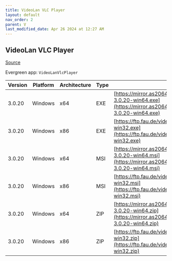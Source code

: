 ```yaml
---
title: VideoLan VLC Player 
layout: default
nav_order: 2
parent: V
last_modified_date: Apr 26 2024 at 12:27 AM
---
```


## VideoLan VLC Player 

[Source](https://www.videolan.org/vlc/)

Evergreen app: `VideoLanVlcPlayer`

| Version | Platform | Architecture | Type | URI                                                                                                                                                    |
| ------- | -------- | ------------ | ---- | ------------------------------------------------------------------------------------------------------------------------------------------------------ |
| 3.0.20  | Windows  | x64          | EXE  | [https://mirror.as20647.net/videolan/vlc/3.0.20/win64/vlc-3.0.20-win64.exe](https://mirror.as20647.net/videolan/vlc/3.0.20/win64/vlc-3.0.20-win64.exe) |
| 3.0.20  | Windows  | x86          | EXE  | [https://ftp.fau.de/videolan/vlc/3.0.20/win32/vlc-3.0.20-win32.exe](https://ftp.fau.de/videolan/vlc/3.0.20/win32/vlc-3.0.20-win32.exe)                 |
| 3.0.20  | Windows  | x64          | MSI  | [https://mirror.as20647.net/videolan/vlc/3.0.20/win64/vlc-3.0.20-win64.msi](https://mirror.as20647.net/videolan/vlc/3.0.20/win64/vlc-3.0.20-win64.msi) |
| 3.0.20  | Windows  | x86          | MSI  | [https://ftp.fau.de/videolan/vlc/3.0.20/win32/vlc-3.0.20-win32.msi](https://ftp.fau.de/videolan/vlc/3.0.20/win32/vlc-3.0.20-win32.msi)                 |
| 3.0.20  | Windows  | x64          | ZIP  | [https://mirror.as20647.net/videolan/vlc/3.0.20/win64/vlc-3.0.20-win64.zip](https://mirror.as20647.net/videolan/vlc/3.0.20/win64/vlc-3.0.20-win64.zip) |
| 3.0.20  | Windows  | x86          | ZIP  | [https://ftp.fau.de/videolan/vlc/3.0.20/win32/vlc-3.0.20-win32.zip](https://ftp.fau.de/videolan/vlc/3.0.20/win32/vlc-3.0.20-win32.zip)                 |
